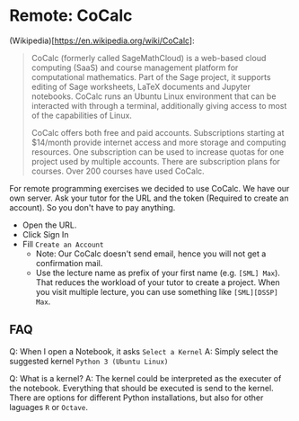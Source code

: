 # Remote: CoCalc

(Wikipedia)[https://en.wikipedia.org/wiki/CoCalc]: 
> CoCalc (formerly called SageMathCloud) is a web-based cloud computing (SaaS) and course management platform for computational mathematics.
> Part of the Sage project, it supports editing of Sage worksheets, LaTeX documents and Jupyter notebooks. 
> CoCalc runs an Ubuntu Linux environment that can be interacted with through a terminal, additionally giving access to most of the capabilities of Linux.
> 
> CoCalc offers both free and paid accounts.
> Subscriptions starting at $14/month provide internet access and more storage and computing resources.
> One subscription can be used to increase quotas for one project used by multiple accounts.
> There are subscription plans for courses. Over 200 courses have used CoCalc.


For remote programming exercises we decided to use CoCalc.
We have our own server. Ask your tutor for the URL and the token (Required to create an account).
So you don't have to pay anything.

 - Open the URL.
 - Click Sign In
 - Fill `Create an Account`
   - Note: Our CoCalc doesn't send email, hence you will not get a confirmation mail.
   - Use the lecture name as prefix of your first name (e.g. `[SML] Max`). That reduces the workload of your tutor to create a project. When you visit multiple lecture, you can use something like `[SML][DSSP] Max`.

## FAQ

Q: When I open a Notebook, it asks `Select a Kernel`
A: Simply select the suggested kernel `Python 3 (Ubuntu Linux)`

Q: What is a kernel?
A: The kernel could be interpreted as the executer of the notebook. Everything that should be executed is send to the kernel. There are options for different Python installations, but also for other laguages `R` or `Octave`.
   
